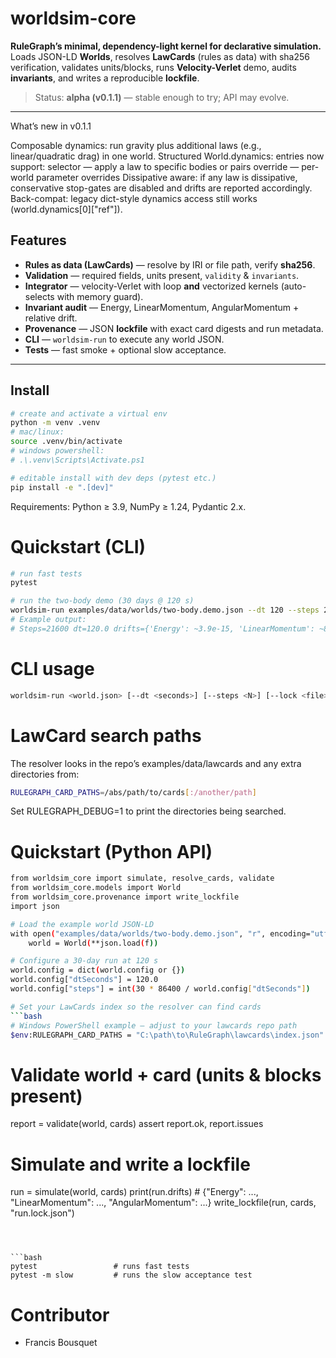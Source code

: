 # worldsim-core

**RuleGraph’s minimal, dependency-light kernel for declarative simulation.**  
Loads JSON-LD **Worlds**, resolves **LawCards** (rules as data) with sha256 verification, validates units/blocks, runs **Velocity-Verlet** demo, audits **invariants**, and writes a reproducible **lockfile**.

> Status: **alpha (v0.1.1)** — stable enough to try; API may evolve.

---


What’s new in v0.1.1

Composable dynamics: run gravity plus additional laws (e.g., linear/quadratic drag) in one world.
Structured World.dynamics: entries now support:
selector — apply a law to specific bodies or pairs
override — per-world parameter overrides
Dissipative aware: if any law is dissipative, conservative stop-gates are disabled and drifts are reported accordingly.
Back-compat: legacy dict-style dynamics access still works (world.dynamics[0]["ref"]).

## Features

- **Rules as data (LawCards)** — resolve by IRI or file path, verify **sha256**.
- **Validation** — required fields, units present, `validity` & `invariants`.
- **Integrator** — velocity-Verlet with loop **and** vectorized kernels (auto-selects with memory guard).
- **Invariant audit** — Energy, LinearMomentum, AngularMomentum + relative drift.
- **Provenance** — JSON **lockfile** with exact card digests and run metadata.
- **CLI** — `worldsim-run` to execute any world JSON.
- **Tests** — fast smoke + optional slow acceptance.

---

## Install

```bash
# create and activate a virtual env
python -m venv .venv
# mac/linux:
source .venv/bin/activate
# windows powershell:
# .\.venv\Scripts\Activate.ps1

# editable install with dev deps (pytest etc.)
pip install -e ".[dev]"
```

Requirements: Python ≥ 3.9, NumPy ≥ 1.24, Pydantic 2.x.

# Quickstart (CLI)
```bash
# run fast tests
pytest

# run the two-body demo (30 days @ 120 s)
worldsim-run examples/data/worlds/two-body.demo.json --dt 120 --steps 21600
# Example output:
# Steps=21600 dt=120.0 drifts={'Energy': ~3.9e-15, 'LinearMomentum': ~8.9e-15, 'AngularMomentum': ~8.5e-15}
```

# CLI usage
```bash
worldsim-run <world.json> [--dt <seconds>] [--steps <N>] [--lock <file>]
```

# LawCard search paths

The resolver looks in the repo’s examples/data/lawcards and any extra directories from:

```bash
RULEGRAPH_CARD_PATHS=/abs/path/to/cards[:/another/path]
```

Set RULEGRAPH_DEBUG=1 to print the directories being searched.

# Quickstart (Python API)

```bash
from worldsim_core import simulate, resolve_cards, validate
from worldsim_core.models import World
from worldsim_core.provenance import write_lockfile
import json

# Load the example world JSON-LD
with open("examples/data/worlds/two-body.demo.json", "r", encoding="utf-8") as f:
    world = World(**json.load(f))

# Configure a 30-day run at 120 s
world.config = dict(world.config or {})
world.config["dtSeconds"] = 120.0
world.config["steps"] = int(30 * 86400 / world.config["dtSeconds"])

# Set your LawCards index so the resolver can find cards
```bash
# Windows PowerShell example – adjust to your lawcards repo path
$env:RULEGRAPH_CARD_PATHS = "C:\path\to\RuleGraph\lawcards\index.json"
```

# Validate world + card (units & blocks present)
report = validate(world, cards)
assert report.ok, report.issues

# Simulate and write a lockfile
run = simulate(world, cards)
print(run.drifts)  # {"Energy": ..., "LinearMomentum": ..., "AngularMomentum": ...}
write_lockfile(run, cards, "run.lock.json")
```



```bash
pytest                 # runs fast tests
pytest -m slow         # runs the slow acceptance test
```

   # Contributor 

   - Francis Bousquet

